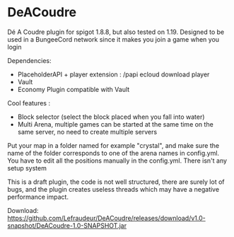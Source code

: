 # DeACoudre
Dé A Coudre plugin for spigot 1.8.8, but also tested on 1.19.
Designed to be used in a BungeeCord network since it makes you join a game when you login

Dependencies:
 - PlaceholderAPI + player extension : /papi ecloud download player
 - Vault
 - Economy Plugin compatible with Vault

Cool features :
 - Block selector (select the block placed when you fall into water)
 - Multi Arena, multiple games can be started at the same time on the same server, no need to create multiple servers

Put your map in a folder named for example "crystal", and make sure the name of the folder corresponds to one of the arena names in config.yml.
You have to edit all the positions manually in the config.yml. There isn't any setup system

This is a draft plugin, the code is not well structured, there are surely lot of bugs, and the plugin creates useless threads which may have a negative performance impact.

Download: https://github.com/Lefraudeur/DeACoudre/releases/download/v1.0-snapshot/DeACoudre-1.0-SNAPSHOT.jar
